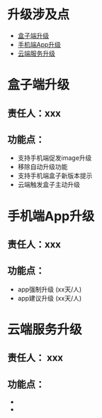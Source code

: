 # 升级涉及点
- [盒子端升级](#盒子端升级)
- [手机端App升级](#手机端App升级)
- [云端服务升级](#云端服务升级)


# 盒子端升级
## 责任人：xxx
## 功能点：
* 支持手机端促发image升级
* 移除自动升级功能
* 支持手机端盒子新版本提示
* 云端触发盒子主动升级


# 手机端App升级
## 责任人：xxx
## 功能点：
* app强制升级 (xx天/人)
* app建议升级 (xx天/人)



# 云端服务升级
## 责任人： xxx
## 功能点：
*
*
